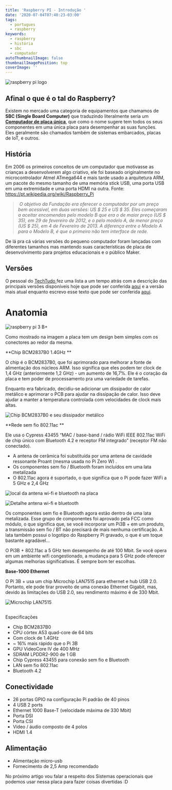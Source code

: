 ```yaml
---
title: 'Raspberry PI - Introdução '
date: '2020-07-04T07:40:23-03:00'
tags:
  - portugues
  - raspberry
keywords:
  - raspberry
  - história
  - sbc
  - computador
autoThumbnailImage: false
thumbnailImagePosition: top
coverImage: ''
---
```

![raspberry pi logo](/images/uploads/small-raspberry-pi.png)

## Afinal o que é o tal do Raspberry?

Existem no mercado uma categoria de equipamentos que chamamos de **SBC (Single Board Computer)** que traduzindo literalmente seria um [**Computador de placa única**](https://pt.wikipedia.org/wiki/Computadorde_placa%C3%BAnica), que como o nome sugere tem todos os seus componentes em uma única placa para desempenhar as suas funções.\
Eles geralmente são chamados também de sistemas embarcados, placas de IoT, e outros.

## História

Em 2006 os primeiros conceitos de um computador que motivasse as crianças a desenvolverem algo criativo, ele foi baseado originalmente no microcontrolador Atmel ATmega644 e mais tarde usado a arquitetura ARM, um pacote do mesmo tamanho de uma memória stick USB, uma porta USB em uma extremidade e uma porta HDMI na outra. Fonte: <https://pt.wikipedia.org/wiki/Raspberry_Pi>

>  _O objetivo da Fundação era oferecer o computador por um preço bem acessível, em duas versões: US $ 25 e US $ 35. Eles começaram a aceitar encomendas pelo modelo B que era o de maior preço (US $ 35), em 29 de fevereiro de 2012, e o pelo modelo A, de menor preço (US $ 25), em 4 de Fevereiro de 2013. A diferença entre o Modelo A para o Modelo B, é que o primeiro não tem interface de rede._

De lá pra cá várias versões do pequeno computador foram lançadas com diferentes tamanhos mas mantendo suas características de placa de desenvolvimento para projetos educacionais e o público Maker.

## Versões

O pessoal do [TechTudo ](https://www.techtudo.com.br/)fez uma lista a um tempo atrás com a descrição das principais versões disponíveis hoje que pode ser conferida [aqui](https://www.techtudo.com.br/listas/2018/12/raspberry-pi-conheca-todos-os-modelos-e-precos-do-minipc.ghtml) e a versão mais atual enquanto escrevo esse texto que pode ser conferida [aqui](https://www.techtudo.com.br/noticias/2019/09/tudo-sobre-o-raspberry-pi-4-veja-especificacoes-e-preco-do-mini-pc.ghtml).

# Anatomia

![raspberry pi 3 B+](/images/uploads/raspberry-pi-3b-top_700.jpg)

Como mostrado na imagem a placa tem um design bem simples com os conectores ao redor da mesma. 

**Chip BCM2837B0 1.4GHz
**

O chip é o BCM2837B0, que foi aprimorado para melhorar a fonte de alimentação dos núcleos ARM. Isso significa que eles podem ter clock de 1,4 GHz (anteriormente 1,2 GHz) - um aumento de 16,7%.
 Ele é o coração da placa e tem poder de processamento pra uma variedade de tarefas.

Enquanto era fabricado, decidiu-se adicionar um dissipador de calor metálico e aprimorar o PCB para ajudar na dissipação de calor. Isso deve ajudar a manter a temperatura controlada com velocidades de clock mais altas.

![Chip BCM2837B0 e seu dissipador metálico](/images/uploads/bcm2837b0-on-rasbperry-pi-3b_700-292x300.jpg)

**Rede sem fio 802.11ac
**

Ele usa o Cypress 43455 “MAC / base-band / rádio WiFi IEEE 802.11ac WiFi de chip único com Bluetooth 4.2 e receptor FM integrado” (receptor FM não conectado).

* A antena de cerâmica foi substituída por uma antena de cavidade ressonante Proant (mesma usada no Pi Zero W)
  .
* Os componentes sem fio / Bluetooth foram incluídos em uma lata metalizada
* O 802.11ac agora é suportado, o que significa que o Pi pode fazer WiFi a 5 GHz e 2,4 GHz

![local da antena wi-fi e bluetooth na placa](/images/uploads/proant-antenna-on-raspberry-pi-3b_700-300x214.jpg)

![Detalhe antena wi-fi e bluetooth](/images/uploads/proant-antenna-on-rasbperry-pi-3b-underside_700-300x152.jpg)

Os componentes sem fio e Bluetooth agora estão dentro de uma lata metalizada. Esse grupo de componentes foi aprovado pela FCC como módulo, o que significa que, se você incorporar um Pi3B + em um produto, a transmissão sem fio / BT não precisará de mais nenhuma certificação. A lata também possui o logotipo do Raspberry Pi gravado, o que é um toque bastante agradável…

O Pi3B + 802.11ac a 5 GHz tem desempenho de até 100 Mbit. Se você opera em um ambiente wifi congestionado, a mudança para 5 GHz pode oferecer algumas melhorias significativas. É sempre bom ter escolhas.

**Base-1000 Ethernet**

O Pi 3B + usa um chip Microchip LAN7515 para ethernet e hub USB 2.0. Portanto, ele pode tirar proveito de uma conexão Ethernet Gigabit, mas, devido às limitações do USB 2.0, seu rendimento máximo é de 330 Mbit.

![Microchip LAN7515](/images/uploads/lan7515-on-raspberry-pi-3b_700-300x267.jpg)

## 

Especificações

* Chip BCM2837B0
* CPU córtex A53 quad-core de 64 bits
* Com clock de 1.4GHz
* ~ 16% mais rápido que o Pi 3B
* GPU VideoCore IV de 400 MHz
* SDRAM LPDDR2-900 de 1 GB
* Chip Cypress 43455 para conexão sem fio e Bluetooth
* LAN sem fio 802.11ac
* Bluetooth 4.2

## Conectividade

* 26 portas GPIO na configuração Pi padrão de 40 pinos
* 4 USB 2 ports
* Ethernet 1000 Base-T (velocidade máxima de 330 Mbit)
* Porta DSI
* Porta CSI
* Vídeo / áudio composto de 4 polos
* HDMI 1.4

## Alimentação

* Alimentação micro-usb
* Fornecimento de 2,5 Amp recomendado

No próximo artigo vou falar a respeito dos Sistemas operacionais que podemos usar nessa placa para fazer coisas divertidas :D
